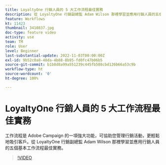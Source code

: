 ```yaml
---
title: LoyaltyOne 行銷人員的 5 大工作流程最佳實務
description: 從 LoyaltyOne 行銷副總監 Adam Wilson 那裡學習並應用行銷人員的五個基本工作流程最佳實務。
feature: Workflows
kt: 11423
thumbnail: 3410837.jpg
doc-type: feature video
activity: use
team: TM
role: User
level: Beginner
last-substantial-update: 2022-11-03T00:00:00Z
exl-id: 9b52c0a8-48da-4b88-8b95-fd0fc47b06b5
source-git-commit: b1b8d8a99a551239c445fb588cbd126b66a53c9b
workflow-type: ht
source-wordcount: '0'
ht-degree: 100%

---
```


# LoyaltyOne 行銷人員的 5 大工作流程最佳實務

工作流程是 Adobe Campaign 的一項強大功能，可協助您管理行銷活動，更輕鬆地吸引客戶。從 LoyaltyOne 行銷副總監 Adam Wilson 那裡學習並應用行銷人員的五個基本工作流程最佳實務。

>[!VIDEO](https://video.tv.adobe.com/v/3410837?quality=12&learn=on)
